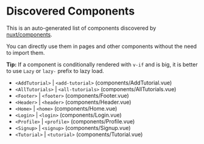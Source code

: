 # Discovered Components

This is an auto-generated list of components discovered by [nuxt/components](https://github.com/nuxt/components).

You can directly use them in pages and other components without the need to import them.

**Tip:** If a component is conditionally rendered with `v-if` and is big, it is better to use `Lazy` or `lazy-` prefix to lazy load.

- `<AddTutorial>` | `<add-tutorial>` (components/AddTutorial.vue)
- `<AllTutorials>` | `<all-tutorials>` (components/AllTutorials.vue)
- `<Footer>` | `<footer>` (components/Footer.vue)
- `<Header>` | `<header>` (components/Header.vue)
- `<Home>` | `<home>` (components/Home.vue)
- `<Login>` | `<login>` (components/Login.vue)
- `<Profile>` | `<profile>` (components/Profile.vue)
- `<Signup>` | `<signup>` (components/Signup.vue)
- `<Tutorial>` | `<tutorial>` (components/Tutorial.vue)

